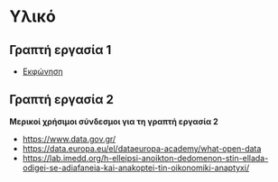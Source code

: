 # Υλικό

## Γραπτή εργασία 1
* [Εκφώνηση](./resources/spring_2023_2024_ge1.pdf)

## Γραπτή εργασία 2
<!-- * [Εκφώνηση](./resources/spring_2023_2024_ge2.pdf) -->

**Μερικοί χρήσιμοι σύνδεσμοι για τη γραπτή εργασία 2**

* <https://www.data.gov.gr/>
* <https://data.europa.eu/el/dataeuropa-academy/what-open-data>
* <https://lab.imedd.org/h-elleipsi-anoikton-dedomenon-stin-ellada-odigei-se-adiafaneia-kai-anakoptei-tin-oikonomiki-anaptyxi/>
  